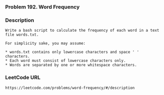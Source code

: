 ### Problem 192. Word Frequency

### Description
	Write a bash script to calculate the frequency of each word in a text file words.txt.

	For simplicity sake, you may assume:

	* words.txt contains only lowercase characters and space ' ' characters.
	* Each word must consist of lowercase characters only.
	* Words are separated by one or more whitespace characters.

### LeetCode URL
	https://leetcode.com/problems/word-frequency/#/description
